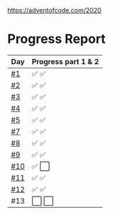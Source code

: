 https://adventofcode.com/2020

# Progress Report

| Day           | Progress part 1 & 2 |
| ------------- | ------------------- |
| [#1](day_01)  | ✅ ✅               |
| [#2](day_02)  | ✅ ✅               |
| [#3](day_03)  | ✅ ✅               |
| [#4](day_04)  | ✅ ✅               |
| [#5](day_05)  | ✅ ✅               |
| [#7](day_07)  | ✅ ✅               |
| [#8](day_08)  | ✅ ✅               |
| [#9](day_09)  | ✅ ✅               |
| [#10](day_10) | ✅ ⬜️              |
| [#11](day_11) | ✅️ ✅️             |
| [#12](day_12) | ✅️ ✅️             |
| #13           | ⬜️ ⬜️             |
